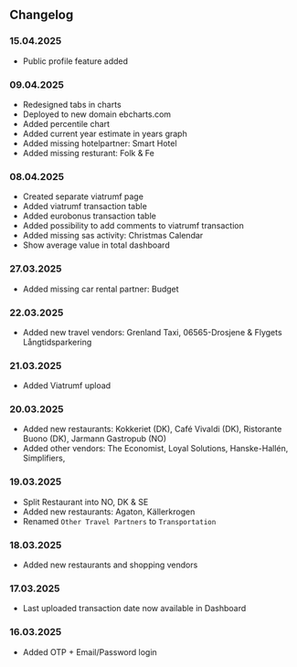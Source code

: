 ## Changelog

### 15.04.2025

- Public profile feature added

### 09.04.2025

- Redesigned tabs in charts
- Deployed to new domain ebcharts.com
- Added percentile chart
- Added current year estimate in years graph
- Added missing hotelpartner: Smart Hotel
- Added missing resturant: Folk & Fe

### 08.04.2025

- Created separate viatrumf page
- Added viatrumf transaction table
- Added eurobonus transaction table
- Added possibility to add comments to viatrumf transaction
- Added missing sas activity: Christmas Calendar
- Show average value in total dashboard

### 27.03.2025

- Added missing car rental partner: Budget

### 22.03.2025

- Added new travel vendors: Grenland Taxi, 06565-Drosjene & Flygets Långtidsparkering

### 21.03.2025

- Added Viatrumf upload

### 20.03.2025

- Added new restaurants: Kokkeriet (DK), Café Vivaldi (DK), Ristorante Buono (DK), Jarmann Gastropub (NO)
- Added other vendors: The Economist, Loyal Solutions, Hanske-Hallén, Simplifiers,

### 19.03.2025

- Split Restaurant into NO, DK & SE
- Added new restaurants: Agaton, Källerkrogen
- Renamed `Other Travel Partners` to `Transportation`

### 18.03.2025

- Added new restaurants and shopping vendors

### 17.03.2025

- Last uploaded transaction date now available in Dashboard

### 16.03.2025

- Added OTP + Email/Password login
